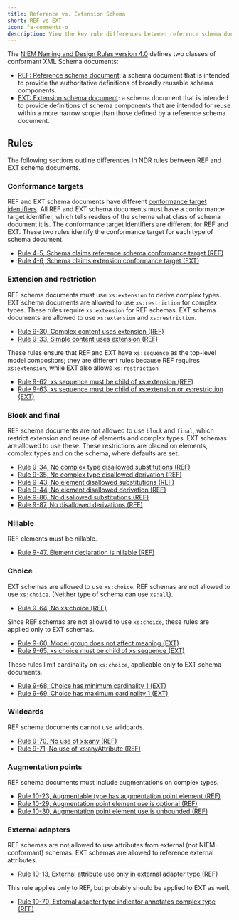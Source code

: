 ```yaml
---
title: Reference vs. Extension Schema
short: REF vs EXT
icon: fa-comments-o
description: View the key rule differences between reference schema documents (REFs) and extension schema documents (EXTs) in NDR 4.0.
---
```


The [NIEM Naming and Design Rules version
4.0](https://reference.niem.gov/niem/specification/naming-and-design-rules/4.0/niem-ndr-4.0.html)
defines two classes of conformant XML Schema documents:

* [REF: Reference schema
document](https://reference.niem.gov/niem/specification/naming-and-design-rules/4.0/niem-ndr-4.0.html#section_4.1.1):
a schema document that is intended to provide the authoritative definitions of
broadly reusable schema components.
* [EXT: Extension schema
document](https://reference.niem.gov/niem/specification/naming-and-design-rules/4.0/niem-ndr-4.0.html#section_4.1.2):
a schema document that is intended to provide definitions of schema components
that are intended for reuse within a more narrow scope than those defined by a
reference schema document.

<!--more -->

## Rules

The following sections outline differences in NDR rules between REF and EXT schema documents.

### Conformance targets

REF and EXT schema documents have different [conformance target
identifiers](https://reference.niem.gov/niem/specification/conformance-targets-attribute/3.0/NIEM-CTAS-3.0-2014-07-31.html#definition_conformance_target_identifier). All
REF and EXT schema documents must have a conformance target identifier, which
tells readers of the schema what class of schema document it is. The conformance
target identifiers are different for REF and EXT. These two rules identify the
conformance target for each type of schema document.

* [Rule 4-5, Schema claims reference schema conformance target (REF)](https://reference.niem.gov/niem/specification/naming-and-design-rules/4.0/niem-ndr-4.0.html#rule_4-5)
* [Rule 4-6, Schema claims extension conformance target (EXT)](https://reference.niem.gov/niem/specification/naming-and-design-rules/4.0/niem-ndr-4.0.html#rule_4-6)

### Extension and restriction

REF schema documents must use `xs:extension` to derive complex types. EXT schema
documents are allowed to use `xs:restriction` for complex types. These rules
require `xs:extension` for REF schemas. EXT schema documents are allowed to
use `xs:extension` and `xs:restriction`.

* [Rule 9-30, Complex content uses extension (REF)](https://reference.niem.gov/niem/specification/naming-and-design-rules/4.0/niem-ndr-4.0.html#rule_9-30)
* [Rule 9-33, Simple content uses extension (REF)](https://reference.niem.gov/niem/specification/naming-and-design-rules/4.0/niem-ndr-4.0.html#rule_9-33)

These rules ensure that REF and EXT have `xs:sequence` as the top-level model compositors; they are different rules because REF requires `xs:extension`, while EXT also allows `xs:restriction`

* [Rule 9-62, xs:sequence must be child of xs:extension (REF)](https://reference.niem.gov/niem/specification/naming-and-design-rules/4.0/niem-ndr-4.0.html#rule_9-62)
* [Rule 9-63, xs:sequence must be child of xs:extension or xs:restriction (EXT)](https://reference.niem.gov/niem/specification/naming-and-design-rules/4.0/niem-ndr-4.0.html#rule_9-63)

### Block and final

REF schema documents are not allowed to use `block` and `final`, which restrict
extension and reuse of elements and complex types. EXT schemas are allowed to
use these. These restrictions are placed on elements, complex types and on the
schema, where defaults are set.

* [Rule 9-34, No complex type disallowed substitutions (REF)](https://reference.niem.gov/niem/specification/naming-and-design-rules/4.0/niem-ndr-4.0.html#rule_9-34)
* [Rule 9-35, No complex type disallowed derivation (REF)](https://reference.niem.gov/niem/specification/naming-and-design-rules/4.0/niem-ndr-4.0.html#rule_9-35)
* [Rule 9-43, No element disallowed substitutions (REF)](https://reference.niem.gov/niem/specification/naming-and-design-rules/4.0/niem-ndr-4.0.html#rule_9-43)
* [Rule 9-44, No element disallowed derivation (REF)](https://reference.niem.gov/niem/specification/naming-and-design-rules/4.0/niem-ndr-4.0.html#rule_9-44)
* [Rule 9-86, No disallowed substitutions (REF)](https://reference.niem.gov/niem/specification/naming-and-design-rules/4.0/niem-ndr-4.0.html#rule_9-86)
* [Rule 9-87, No disallowed derivations (REF)](https://reference.niem.gov/niem/specification/naming-and-design-rules/4.0/niem-ndr-4.0.html#rule_9-87)

### Nillable

REF elements must be nillable.

* [Rule 9-47, Element declaration is nillable (REF)](https://reference.niem.gov/niem/specification/naming-and-design-rules/4.0/niem-ndr-4.0.html#rule_9-47)

### Choice

EXT schemas are allowed to use `xs:choice`. REF schemas are not allowed to use
`xs:choice`. (Neither type of schema can use `xs:all`).

* [Rule 9-64, No xs:choice (REF)](https://reference.niem.gov/niem/specification/naming-and-design-rules/4.0/niem-ndr-4.0.html#rule_9-64)

Since REF schemas are not allowed to use `xs:choice`, these rules are applied only to EXT schemas.

* [Rule 9-60, Model group does not affect meaning (EXT)](https://reference.niem.gov/niem/specification/naming-and-design-rules/4.0/niem-ndr-4.0.html#rule_9-60)
* [Rule 9-65, xs:choice must be child of xs:sequence (EXT)](https://reference.niem.gov/niem/specification/naming-and-design-rules/4.0/niem-ndr-4.0.html#rule_9-65)

These rules limit cardinality on `xs:choice`, applicable only to EXT schema documents.

* [Rule 9-68, Choice has minimum cardinality 1 (EXT)](https://reference.niem.gov/niem/specification/naming-and-design-rules/4.0/niem-ndr-4.0.html#rule_9-68)
* [Rule 9-69, Choice has maximum cardinality 1 (EXT)](https://reference.niem.gov/niem/specification/naming-and-design-rules/4.0/niem-ndr-4.0.html#rule_9-69)

### Wildcards

REF schema documents cannot use wildcards.

* [Rule 9-70, No use of xs:any (REF)](https://reference.niem.gov/niem/specification/naming-and-design-rules/4.0/niem-ndr-4.0.html#rule_9-70)
* [Rule 9-71, No use of xs:anyAttribute (REF)](https://reference.niem.gov/niem/specification/naming-and-design-rules/4.0/niem-ndr-4.0.html#rule_9-71)

### Augmentation points

REF schema documents must include augmentations on complex types.

* [Rule 10-23, Augmentable type has augmentation point element (REF)](https://reference.niem.gov/niem/specification/naming-and-design-rules/4.0/niem-ndr-4.0.html#rule_10-23)
* [Rule 10-29, Augmentation point element use is optional (REF)](https://reference.niem.gov/niem/specification/naming-and-design-rules/4.0/niem-ndr-4.0.html#rule_10-29)
* [Rule 10-30, Augmentation point element use is unbounded (REF)](https://reference.niem.gov/niem/specification/naming-and-design-rules/4.0/niem-ndr-4.0.html#rule_10-30)

### External adapters

REF schemas are not allowed to use attributes from external (not
NIEM-conformant) schemas. EXT schemas are allowed to reference external
attributes.

* [Rule 10-13, External attribute use only in external adapter type (REF)](https://reference.niem.gov/niem/specification/naming-and-design-rules/4.0/niem-ndr-4.0.html#rule_10-13)

This rule applies only to REF, but probably should be applied to EXT as well.

* [Rule 10-70, External adapter type indicator annotates complex type (REF)](https://reference.niem.gov/niem/specification/naming-and-design-rules/4.0/niem-ndr-4.0.html#rule_10-70)
